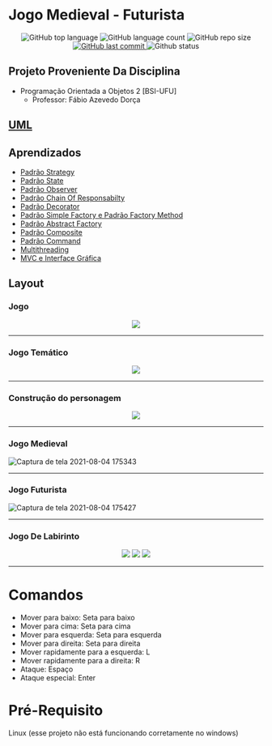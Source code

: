 # Jogo Medieval - Futurista

<p align="center">
  
 <img alt="GitHub top language" src="https://img.shields.io/github/languages/top/EullerHenrique/Medieval-Futurista">
  
 <img alt="GitHub language count" src="https://img.shields.io/github/languages/count/EullerHenrique/Medieval-Futurista">
  
 <img alt="GitHub repo size" src="https://img.shields.io/github/repo-size/EullerHenrique/Medieval-Futurista">

 <a href="https://github.com/EullerHenrique/Peixe_Urbano/commits/master">
    <img alt="GitHub last commit" src="https://img.shields.io/github/last-commit/EullerHenrique/Medieval-Futurista">
 </a>
  
 <img alt="Github status" src="http://img.shields.io/static/v1?label=status&message=concluded&color=GREEN&style=plastic"/>
 
</p>


## Projeto Proveniente Da Disciplina

- Programação Orientada a Objetos 2 [BSI-UFU]
  - Professor: Fábio Azevedo Dorça
 
## [UML](https://github.com/EullerHenrique/JOGO_MEDIEVAL-JOGO_FUTURISTA/blob/master/UML.pdf)

## Aprendizados 

- [Padrão Strategy](https://github.com/EullerHenrique/Trabalho_De_POO2/blob/master/enunciados/Pratica01-Padrao-Strategy.pdf)
- [Padrão State](https://github.com/EullerHenrique/Trabalho_De_POO2/blob/master/enunciados/Pratica02-Padrao-State.pdf)
- [Padrão Observer](https://github.com/EullerHenrique/Trabalho_De_POO2/blob/master/enunciados/Pratica03-Padrao-Observer.pdf)
- [Padrão Chain Of Responsabilty](https://github.com/EullerHenrique/Trabalho_De_POO2/blob/master/enunciados/Pratica04-Padrao-Chain-of-Responsability.pdf)
- [Padrão Decorator](https://github.com/EullerHenrique/Trabalho_De_POO2/blob/master/enunciados/Pratica05-Padrao-Decorator.pdf)
- [Padrão Simple Factory e Padrão Factory Method](https://github.com/EullerHenrique/Trabalho_De_POO2/blob/master/enunciados/Pratica06-Padrao-Simple-Factory-FactoryMethod.pdf)
- [Padrão Abstract Factory](https://github.com/EullerHenrique/Trabalho_De_POO2/blob/master/enunciados/Pratica07-Padrao-Abstract-Factory.pdf)
- [Padrão Composite](https://github.com/EullerHenrique/Trabalho_De_POO2/blob/master/enunciados/Pratica08-Padrao-Composite.pdf)
- [Padrão Command](https://github.com/EullerHenrique/Trabalho_De_POO2/blob/master/enunciados/Pratica09-Padrao-Command.pdf)
- [Multithreading](https://github.com/EullerHenrique/Trabalho_De_POO2/blob/master/enunciados/Pratica10-PARTE01-Multithreading.pdf)
- [MVC e Interface Gráfica](https://github.com/EullerHenrique/Trabalho_De_POO2/blob/master/enunciados/Pratica10-PARTE02-MVC-InterfaceGrafica.pdf)

## Layout

### Jogo

<p align="center">
  
   <img src="https://user-images.githubusercontent.com/48317736/128242514-038ee61a-1e72-4400-ad99-e2099ffc26f9.png">

</p>

---

### Jogo Temático

<p align="center">
  
   <img src="https://user-images.githubusercontent.com/48317736/128242833-488e2fe3-ef24-4764-a935-fcb5abaa6aec.png">

</p>

---

### Construção do personagem

<p align="center">
  
   <img src="https://user-images.githubusercontent.com/48317736/128242989-c6dc0910-ba16-4ed5-8103-dc741acc0d71.png">

</p>

---

### Jogo Medieval

![Captura de tela 2021-08-04 175343](https://user-images.githubusercontent.com/48317736/128253580-14a75e96-0ee4-46a0-9a94-c64a82328b51.png)

---

### Jogo Futurista

![Captura de tela 2021-08-04 175427](https://user-images.githubusercontent.com/48317736/128253645-ba1bef05-2927-4052-959e-ea1747623714.png)

---

### Jogo De Labirinto

<p align="center">
  
   <img src="https://user-images.githubusercontent.com/48317736/128267481-7113720f-41c2-4b95-ad7e-8f8173692b47.png">
   <img src="https://user-images.githubusercontent.com/48317736/128267487-024b6281-33b6-4057-8b03-fea099bf440f.png">
   <img src="https://user-images.githubusercontent.com/48317736/128267492-925f8909-8aec-43e6-b0d0-5d395ebb513b.png">

</p>

 ---
 
# Comandos

- Mover para baixo: Seta para baixo
- Mover para cima: Seta para cima
- Mover para esquerda: Seta para esquerda
- Mover para direita: Seta para direita
- Mover rapidamente para a esquerda: L
- Mover rapidamente para a direita: R
- Ataque: Espaço
- Ataque especial: Enter


# Pré-Requisito 
  
  Linux (esse projeto não está funcionando corretamente no windows)
  

